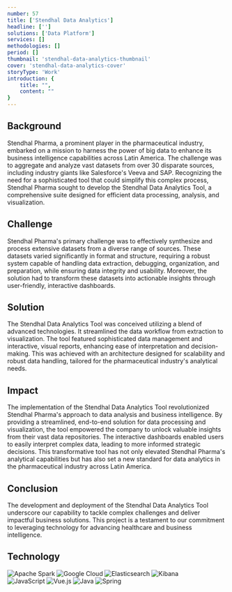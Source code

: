 ```yaml
---
number: 57
title: ['Stendhal Data Analytics']
headline: ['']
solutions: ['Data Platform']
services: []
methodologies: []
period: []
thumbnail: 'stendhal-data-analytics-thumbnail'
cover: 'stendhal-data-analytics-cover'
storyType: 'Work'
introduction: {
    title: "",
    content: ""
}
---
```


## Background

Stendhal Pharma, a prominent player in the pharmaceutical industry, embarked on a mission to harness the power of big data to enhance its business intelligence capabilities across Latin America. The challenge was to aggregate and analyze vast datasets from over 30 disparate sources, including industry giants like Salesforce's Veeva and SAP. Recognizing the need for a sophisticated tool that could simplify this complex process, Stendhal Pharma sought to develop the Stendhal Data Analytics Tool, a comprehensive suite designed for efficient data processing, analysis, and visualization.

## Challenge

Stendhal Pharma's primary challenge was to effectively synthesize and process extensive datasets from a diverse range of sources. These datasets varied significantly in format and structure, requiring a robust system capable of handling data extraction, debugging, organization, and preparation, while ensuring data integrity and usability. Moreover, the solution had to transform these datasets into actionable insights through user-friendly, interactive dashboards.

## Solution

The Stendhal Data Analytics Tool was conceived utilizing a blend of advanced technologies. It streamlined the data workflow from extraction to visualization. The tool featured sophisticated data management and interactive, visual reports, enhancing ease of interpretation and decision-making. This was achieved with an architecture designed for scalability and robust data handling, tailored for the pharmaceutical industry's analytical needs.

## Impact

The implementation of the Stendhal Data Analytics Tool revolutionized Stendhal Pharma's approach to data analysis and business intelligence. By providing a streamlined, end-to-end solution for data processing and visualization, the tool empowered the company to unlock valuable insights from their vast data repositories. The interactive dashboards enabled users to easily interpret complex data, leading to more informed strategic decisions. This transformative tool has not only elevated Stendhal Pharma's analytical capabilities but has also set a new standard for data analytics in the pharmaceutical industry across Latin America.

## Conclusion

The development and deployment of the Stendhal Data Analytics Tool underscore our capability to tackle complex challenges and deliver impactful business solutions. This project is a testament to our commitment to leveraging technology for advancing healthcare and business intelligence.

## Technology

<div class="story_story__mainContent__technologies__v5XXm">
  <div class="story_story__mainContent__technologies__images__6NSg5">
    <div>
      <img loading="lazy" src="/technologies/apache-spark.svg" alt="Apache Spark"/>
      <img loading="lazy" src="/technologies/gcloud.svg" alt="Google Cloud"/>
      <img loading="lazy" src="/technologies/elasticsearch.svg" alt="Elasticsearch"/>
      <img loading="lazy" src="/technologies/kibana.svg" alt="Kibana"/>
    </div>
  </div>
  <div class="story_story__mainContent__technologies__images__6NSg5">
    <div>
      <img loading="lazy" src="/technologies/javascript.svg" alt="JavaScript"/>
      <img loading="lazy" src="/technologies/vue.svg" alt="Vue.js"/>
      <img loading="lazy" src="/technologies/java.svg" alt="Java"/>
      <img loading="lazy" src="/technologies/spring.svg" alt="Spring"/>
    </div>
  </div>
</div>
